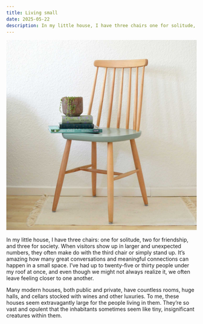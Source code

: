 ```yaml
---
title: Living small
date: 2025-05-22
description: In my little house, I have three chairs one for solitude, two for friendship
---
```


![Wooden chair with books and a plant on the seat](./imgs/chair.jpg)

In my little house, I have three chairs: one for solitude, two for friendship, and three for society. When visitors show up in larger and unexpected numbers, they often make do with the third chair or simply stand up. It’s amazing how many great conversations and meaningful connections can happen in a small space. I’ve had up to twenty-five or thirty people under my roof at once, and even though we might not always realize it, we often leave feeling closer to one another.

Many modern houses, both public and private, have countless rooms, huge halls, and cellars stocked with wines and other luxuries. To me, these houses seem extravagantly large for the people living in them. They’re so vast and opulent that the inhabitants sometimes seem like tiny, insignificant creatures within them.
